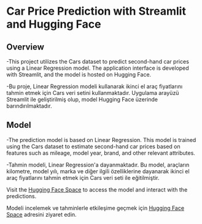 # Car Price Prediction with Streamlit and Hugging Face

## Overview
-This project utilizes the Cars dataset to predict second-hand car prices using a Linear Regression model. The application interface is developed with Streamlit, and the model is hosted on Hugging Face.

-Bu proje, Linear Regression modeli kullanarak ikinci el araç fiyatlarını tahmin etmek için Cars veri setini kullanmaktadır. Uygulama arayüzü Streamlit ile geliştirilmiş olup, model Hugging Face üzerinde barındırılmaktadır.


## Model
-The prediction model is based on Linear Regression. This model is trained using the Cars dataset to estimate second-hand car prices based on features such as mileage, model year, brand, and other relevant attributes.

-Tahmin modeli, Linear Regression'a dayanmaktadır. Bu model, araçların kilometre, model yılı, marka ve diğer ilgili  özelliklerine dayanarak ikinci el araç fiyatlarını tahmin etmek için Cars veri seti ile eğitilmiştir.


Visit the [Hugging Face Space](https://huggingface.co/spaces/kerimbirtem/Car_price_predict) to access the model and interact with the predictions.

Modeli incelemek ve tahminlerle etkileşime geçmek için [Hugging Face Space](https://huggingface.co/spaces/kerimbirtem/Car_price_predict) adresini ziyaret edin.
